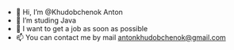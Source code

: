 - 👋 Hi, I’m @Khudobchenok Anton
- 👀 I’m studing Java
- 💞️ I want to get a job as soon as possible
- 📫 You can contact me by mail antonkhudobchenok@gmail.com
